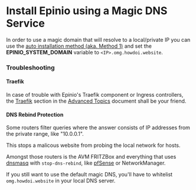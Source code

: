 # Install Epinio using a Magic DNS Service

In order to use a magic domain that will resolve to a local/private IP you can use the [auto installation method (aka. Method 1)](./install_epinio_auto.md) and set the **EPINIO_SYSTEM_DOMAIN** variable to `<IP>.omg.howdoi.website`.

### Troubleshooting

#### Traefik

In case of trouble with Epinio's Traefik component or Ingress controllers, the [Traefik](../explanations/advanced.md#traefik) section in the
[Advanced Topics](../explanations/advanced.md) document shall be your friend.

#### DNS Rebind Protection

Some routers filter queries where the answer consists of IP addresses from the private range, like "10.0.0.1".

This stops a malicous website from probing the local network for hosts.

Amongst those routers is the AVM FRITZBox and everything that uses [dnsmasq](https://thekelleys.org.uk/dnsmasq/docs/dnsmasq-man.html) with `stop-dns-rebind`, like [pfSense](https://docs.netgate.com/pfsense/en/latest/services/dns/rebinding.html) or NetworkManager.

If you still want to use the default magic DNS, you'll have to whitelist `omg.howdoi.website` in your local DNS server.
